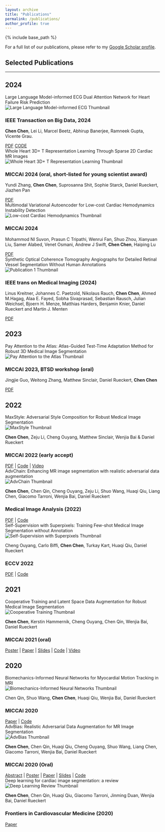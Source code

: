 ```yaml
---
layout: archive
title: "Publications"
permalink: /publications/
author_profile: true
---
```

{% include base_path %}

For a full list of our publications, please refer to my [Google Scholar profile](https://scholar.google.co.uk/citations?user=gPuRZmgAAAAJ&hl=en).

Selected Publications
---------------------

****
## 2024

<div class="publication-block">
    <div class="publication-info">
        <div class="publication-title">
            Large Language Model-informed ECG Dual Attention Network for Heart Failure Risk Prediction
        </div>
        <img src="/images/network.png" alt="Large Language Model-informed ECG Thumbnail" class="publication-image" onclick="expandImage(this, '/images/network.png')"><br />
        <h3 class="conference-name">IEEE Transaction on Big Data, 2024</h3>        
        <p class="author-name"><strong>Chen Chen</strong>, Lei Li, Marcel Beetz, Abhirup Banerjee, Ramneek Gupta, Vicente Grau.</p>
        <div class="links">
            <a href="https://arxiv.org/abs/2403.10581" class="pdf">PDF</a>
            <a href="https://github.com/cherise215/LLM-ECG-Dual-Attention/" class="code">CODE</a>
        </div>
    </div>
</div>

<div class="publication-block">
    <div class="publication-info">
        <div class="publication-title">
            Whole Heart 3D+ T Representation Learning Through Sparse 2D Cardiac MR Images
        </div>
        <img src="/images/4d_cardiac_representation.png" alt="Whole Heart 3D+ T Representation Learning Thumbnail" class="publication-image" onclick="expandImage(this, '/images/4d_cardiac_representation.png')"><br />
        <h3 class="conference-name">MICCAI 2024 (oral, short-listed for young scientist award)</h3>
        <p class="author-name">Yundi Zhang, <strong>Chen Chen</strong>, Suprosanna Shit, Sophie Starck, Daniel Rueckert, Jiazhen Pan</p>
        <div class="links">
            <a href="https://arxiv.org/abs/2406.00329" class="pdf">PDF</a>
        </div>
    </div>
</div>

<div class="publication-block">
    <div class="publication-info">
        <div class="publication-title">
            Multimodal Variational Autoencoder for Low-cost Cardiac Hemodynamics Instability Detection
        </div>
        <img src="/images/low-cost-PAWP.png" alt="Low-cost Cardiac Hemodynamics Thumbnail" class="publication-image" onclick="expandImage(this, '/images/low-cost-PAWP.png')"><br />
        <h3 class="conference-name">MICCAI 2024</h3>
        <p class="author-name">Mohammod NI Suvon, Prasun C Tripathi, Wenrui Fan, Shuo Zhou, Xianyuan Liu, Samer Alabed, Venet Osmani, Andrew J Swift, <strong>Chen Chen</strong>, Haiping Lu</p>
        <div class="links">
            <a href="https://arxiv.org/abs/2403.13658" class="pdf">PDF</a>
        </div>
    </div>
</div>

<div class="publication-block">
<div class="publication-info">
<div class="publication-title">
Synthetic Optical Coherence Tomography Angiographs for Detailed Retinal Vessel Segmentation Without Human Annotations
</div>
<img src="/images/synthetic_retina.png" alt="Publication 1 Thumbnail" class="publication-image" onclick="expandImage(this, '/images/synthetic_retina.png')"><br />
<h3 class="conference-name">IEEE trans on Medical Imaging (2024)</h3>        
<p class="author-name">Linus Kreitner, Johannes C. Paetzold, Nikolaus Rauch, <strong>Chen Chen</strong>, Ahmed M.Hagag, Alaa E. Fayed, Sobha Sivaprasad, Sebastian Rausch, Julian Weichsel, Bjoern H. Menze, Matthias Harders, Benjamin Knier, Daniel Rueckert and Martin J. Menten</p>
<div class="links">
<a href="https://ieeexplore.ieee.org/abstract/document/10400503" class="pdf">PDF</a>
</div>
</div>
</div>



## 2023
<div class="publication-block">
    <div class="publication-info">
        <div class="publication-title">
            Pay Attention to the Atlas: Atlas-Guided Test-Time Adaptation Method for Robust 3D Medical Image Segmentation
        </div>
        <img src="/images/adaatlas.gif" alt="Pay Attention to the Atlas Thumbnail" class="publication-image" onclick="expandImage(this, '/images/adaatlas.gif')"><br />
        <h3 class="conference-name">MICCAI 2023, BTSD workshop (oral)</h3>
        <p class="author-name">Jingjie Guo, Weitong Zhang, Matthew Sinclair, Daniel Rueckert, <strong>Chen Chen</strong></p>
        <div class="links">
            <a href="https://arxiv.org/abs/2307.00676" class="pdf">PDF</a>
        </div>
    </div>
</div>

## 2022
<div class="publication-block">
    <div class="publication-info">
        <div class="publication-title">
            MaxStyle: Adversarial Style Composition for Robust Medical Image Segmentation
        </div>
        <img src="/images/maxstyle.png" alt="MaxStyle Thumbnail" class="publication-image" onclick="expandImage(this, '/images/maxstyle.png')"><br />
        <p class="author-name"><strong>Chen Chen</strong>, Zeju Li, Cheng Ouyang, Matthew Sinclair, Wenjia Bai & Daniel Rueckert</p>
        <h3 class="conference-name">MICCAI 2022 (early accept)</h3>
        <div class="links">
            <a href="https://arxiv.org/abs/2206.01737" class="pdf">PDF</a> | 
            <a href="https://github.com/cherise215/MaxStyle/" class="code">Code</a> | 
            <a href="https://www.youtube.com/watch?v=TI7iwB9SbmA" class="video">Video</a>
        </div>
   </div>
</div>


<div class="publication-block">
    <div class="publication-info">
        <div class="publication-title">
            AdvChain: Enhancing MR image segmentation with realistic adversarial data augmentation
        </div>
        <img src="/images/adversarialDA.jpg" alt="AdvChain Thumbnail" class="publication-image" onclick="expandImage(this, '/images/adversarialDA.jpg')"><br />
        <p class="author-name"><strong>Chen Chen</strong>, Chen Qin, Cheng Ouyang, Zeju Li, Shuo Wang, Huaqi Qiu, Liang Chen, Giacomo Tarroni, Wenjia Bai, Daniel Rueckert</p>
        <h3 class="conference-name">Medical Image Analysis (2022)</h3>
        <div class="links">
            <a href="https://arxiv.org/abs/2108.03429" class="pdf">PDF</a> | 
            <a href="https://github.com/cherise215/advchain" class="code">Code</a>
        </div>
    </div>
</div>

<div class="publication-block">
    <div class="publication-info">
        <div class="publication-title">
            Self-Supervision with Superpixels: Training Few-shot Medical Image Segmentation without Annotation
        </div>
        <img src="/images/fss.png" alt="Self-Supervision with Superpixels Thumbnail" class="publication-image" onclick="expandImage(this, '/images/fss.png')"><br />
        <p class="author-name">Cheng Ouyang, Carlo Biffi, <strong>Chen Chen</strong>, Turkay Kart, Huaqi Qiu, Daniel Rueckert</p>
        <h3 class="conference-name">ECCV 2022</h3>
        <div class="links">
            <a href="https://arxiv.org/abs/2007.09886" class="pdf">PDF</a> | 
            <a href="https://github.com/cheng-01037/Self-supervised-Fewshot-Medical-Image-Segmentation" class="code">Code</a>
        </div>
    </div>
</div>

## 2021
<div class="publication-block">
    <div class="publication-info">
        <div class="publication-title">
            Cooperative Training and Latent Space Data Augmentation for Robust Medical Image Segmentation
        </div>
        <img src="/images/coop.png" alt="Cooperative Training Thumbnail" class="publication-image" onclick="expandImage(this, '/images/coop.png')"><br />
        <p class="author-name"><strong>Chen Chen</strong>, Kerstin Hammernik, Cheng Ouyang, Chen Qin, Wenjia Bai, Daniel Rueckert</p>
        <h3 class="conference-name">MICCAI 2021 (oral)</h3>
        <div class="links">
            <a href="https://drive.google.com/file/d/1wU7bHgIyRQJM5rCVpIx89X2XBUBPv0Ug/view?usp=sharing">Poster</a> | 
            <a href="https://arxiv.org/abs/2107.01079">Paper</a> | 
            <a href="https://drive.google.com/file/d/1AjwtFt1HuCOeno6wAhydiIyKfNOUnmCS/view?usp=sharing">Slides</a> | 
            <a href="https://github.com/cherise215/Cooperative_Training_and_Latent_Space_Data_Augmentation">Code</a> | 
            <a href="https://www.youtube.com/watch?v=Q2ipVU-YuwQ&t=3s">Video</a>
        </div>
    </div>
</div>

## 2020
<div class="publication-block">
    <div class="publication-info">
        <div class="publication-title">
            Biomechanics-Informed Neural Networks for Myocardial Motion Tracking in MRI
        </div>
        <img src="/images/BINN.png" alt="Biomechanics-Informed Neural Networks Thumbnail" class="publication-image" onclick="expandImage(this, '/images/BINN.png')"><br />
        <p class="author-name">Chen Qin, Shuo Wang, <strong>Chen Chen</strong>, Huaqi Qiu, Wenjia Bai, Daniel Rueckert</p>
        <h3 class="conference-name">MICCAI 2020</h3>
        <div class="links">
            <a href="https://arxiv.org/abs/2006.04725">Paper</a> | 
            <a href="https://github.com/cq615/Biomechanics-informed-motion-tracking">Code</a>
        </div>
    </div>
</div>

<div class="publication-block">
    <div class="publication-info">
        <div class="publication-title">
            AdvBias: Realistic Adversarial Data Augmentation for MR Image Segmentation
        </div>
        <img src="/images/adv_bias.png" alt="AdvBias Thumbnail" class="publication-image" onclick="expandImage(this, '/images/adv_bias.png')"><br />
        <p class="author-name"><strong>Chen Chen</strong>, Chen Qin, Huaqi Qiu, Cheng Ouyang, Shuo Wang, Liang Chen, Giacomo Tarroni, Wenjia Bai, Daniel Rueckert</p>
        <h3 class="conference-name">MICCAI 2020 (Oral)</h3>
        <div class="links">
            <a href="https://drive.google.com/file/d/1oW03bKRLXrQ4-gnUiwMPmGd12qZijvTS/view?usp=sharing">Abstract</a> | 
            <a href="https://drive.google.com/file/d/1hSMgMrVwHrPY_uJbZVjO8iUZfSwdQBF5/view?usp=sharing">Poster</a> | 
            <a href="https://arxiv.org/abs/2006.13322">Paper</a> | 
            <a href="https://drive.google.com/file/d/1Jk1MMcJAQ7tfsrMWW47nzgF6cDLhX0eG/view?usp=sharing">Slides</a> | 
            <a href="https://github.com/cherise215/AdvBias">Code</a>
        </div>
    </div>
</div>

<div class="publication-block">
    <div class="publication-info">
        <div class="publication-title">
            Deep learning for cardiac image segmentation: a review
        </div>
        <img src="/images/overview.jpeg" alt="Deep Learning Review Thumbnail" class="publication-image" onclick="expandImage(this, '/images/overview.jpeg')"><br />
        <p class="author-name"><strong>Chen Chen</strong>, Chen Qin, Huaqi Qiu, Giacomo Tarroni, Jinming Duan, Wenjia Bai, Daniel Rueckert</p>
        <h3 class="conference-name">Frontiers in Cardiovascular Medicine (2020)</h3>
        <div class="links">
            <a href="https://www.frontiersin.org/articles/10.3389/fcvm.2020.00025/full">Paper</a>
        </div>
    </div>
</div>

<!-- Separate image box for expanded view -->
<div id="imageBox" class="image-box" style="display: none;">
    <span class="close" onclick="closeImageBox()">&times;</span>
    <img class="full-image" id="expandedImage" src="" alt="Expanded Image">
</div>

<script>
    function expandImage(fullsizeSrc) {
        var imageBox = document.getElementById("imageBox");
        var expandedImg = document.getElementById("expandedImage");
        expandedImg.src = fullsizeSrc;  // Set the source of the full-size image
        imageBox.style.display = "block";  // Show the image box
    }

    function closeImageBox() {
        var imageBox = document.getElementById("imageBox");
        imageBox.style.display = "none";  // Hide the image box
    }
</script>
